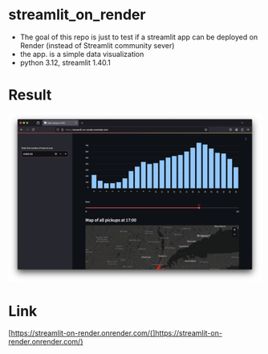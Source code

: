 # streamlit_on_render
- The goal of this repo is just to test if a streamlit app can be deployed on Render (instead of Streamlit community sever)
- the app. is a simple data visualization
- python 3.12, streamlit 1.40.1

# Result
<picture>
  <img alt="Shows an illustrated sun in light mode and a moon with stars in dark mode." src="https://github.com/jonathanbouchet/streamlit_on_render/blob/main/streamlit_render_deployed.png">
</picture>

# Link

[https://streamlit-on-render.onrender.com/(]https://streamlit-on-render.onrender.com/)
